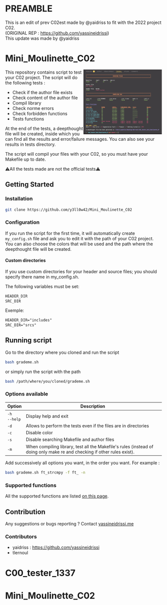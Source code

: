 # PREAMBLE
This is an edit of prev C02est made by @yaidriss to fit with the 2022 project C02. <br/>
(ORIGINAL REP : https://github.com/yassineidrissi) <br/>
This update was made by @yaidriss <br/>

# Mini_Moulinette_C02
<img align="right" src="./srcs/img_readme.png" width="50%"/>
This repository contains script to test your C02 project.
The script will do the following tests :

- Check if the author file exists
- Check content of the author file
- Compil library
- Check norme errors
- Check forbidden functions
- Tests functions

At the end of the tests, a deepthought file will be created, inside which you
can find all the results and error/failure messages. You can also see your
results in tests directory.

The script will compil your files with your C02, so you must have your
Makefile up to date.

:warning:All the tests made are not the official tests:warning:

## Getting Started

### Installation

```bash
git clone https://github.com/y3ll0w42/Mini_Moulinette_C02
```

### Configuration

If you run the script for the first time, it will automatically create
`my_config.sh` file and ask you to edit it with the path of your C02
project.
You can also choose the colors that will be used and the path where the
deepthought file will be created.

#### Custom directories

If you use custom directories for your header and source files; you should specify there name in my_config.sh.

The following variables must be set:
```
HEADER_DIR
SRC_DIR
```
Exemple:
```
HEADER_DIR="includes"
SRC_DIR="srcs"
```


## Running script

Go to the directory where you cloned and run the script
```bash
bash grademe.sh
```
or simply run the script with the path
```bash
bash /path/where/you/cloned/grademe.sh
```

### Options available
| Option | Description |
| --- | --- |
| `-h`<br />`--help` | Display help and exit |
| `-d` | Allows to perform the tests even if the files are in directories |
| `-c` | Disable color |
| `-s` | Disable searching Makefile and author files |
| `-m` | When compiling library, test all the Makefile's rules (instead of doing only make re and checking if other rules exist). |


Add successively all options you want, in the order you want.
For example :
```bash
bash grademe.sh ft_strcmpy -f ft_ -n
```

### Supported functions
All the supported functions are listed [on this page](https://github.com/y3ll0w42/Mini_Moulinette_C02/blob/master/supported_functions.md).
## Contribution

Any suggestions or bugs reporting ?
Contact [yassineidrissi.me](yassineidrissi.me)

### Contributors
- yaidriss : https://github.com/yassineidrissi
- tlernoul
# C00_tester_1337
# Mini_Moulinette_C02
